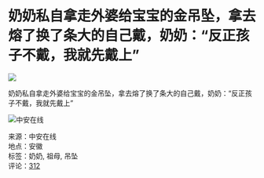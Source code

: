 # 奶奶私自拿走外婆给宝宝的金吊坠，拿去熔了换了条大的自己戴，奶奶：“反正孩子不戴，我就先戴上”

![](http://videoimg.ws.126.net/cover/20241103/wKURG4uBx_cover.jpg)

奶奶私自拿走外婆给宝宝的金吊坠，拿去熔了换了条大的自己戴，奶奶：“反正孩子不戴，我就先戴上”

![中安在线](https://nimg.ws.126.net/?url=http%3A%2F%2Fcms-bucket.nosdn.127.net%2F5a0d09a12afb42cca8b979781e7e392720171124201307.jpeg&thumbnail=90x2147483647&quality=75&type=webp)

来源：中安在线  
地点：安徽  
标签：奶奶, 祖母, 吊坠  
评论：[312](/touch/comment.html?docid=JF4SD1CI050835RB)
<!-- tcd_original_link https://m.163.com/v/video/VJF4SD1CI.html -->
